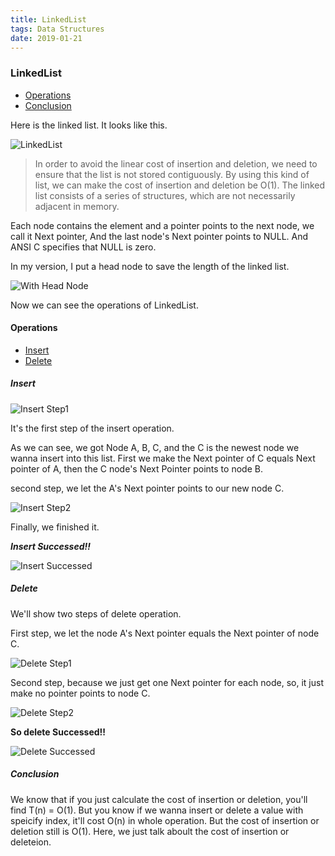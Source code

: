```yaml
---
title: LinkedList
tags: Data Structures
date: 2019-01-21
---
```

### LinkedList

- [Operations](#linkedlist_operations)
- [Conclusion](#linkedlist_conclusion)

Here is the linked list. It looks like this.

![LinkedList](https://sherlockblaze.com/resources/img/cs/linkedlist/linkedlist.png)

> In order to avoid the linear cost of insertion and deletion, we need to ensure that the list is not stored contiguously. By using this kind of list, we can make the cost of insertion and deletion be O(1).
The linked list consists of a series of structures, which are not necessarily adjacent in memory.

Each node contains the element and a pointer points to the next node, we call it Next pointer, And the last node's Next pointer points to NULL. And ANSI C specifies that NULL is zero.

In my version, I put a head node to save the length of the linked list.

![With Head Node](https://sherlockblaze.com/resources/img/cs/linkedlist/linkedlist_with_head_node.png)

Now we can see the operations of LinkedList.

<h4 id="linkedlist_operations">Operations</h4>

- [Insert](#linkedlist_insert)
- [Delete](#linkedlist_delete)

<h5 id="linkedlist_insert">Insert</h5>

![Insert Step1](https://sherlockblaze.com/resources/img/cs/linkedlist/insert_step1.png)

It's the first step of the insert operation.

As we can see, we got Node A, B, C, and the C is the newest node we wanna insert into this list. First we make the Next pointer of C equals Next pointer of A, then the C node's Next Pointer points to node B.

second step, we let the A's Next pointer points to our new node C.

![Insert Step2](https://sherlockblaze.com/resources/img/cs/linkedlist/insert_step2.png)

Finally, we finished it.

***Insert Successed!!***

![Insert Successed](https://sherlockblaze.com/resources/img/cs/linkedlist/insert_successed.png)

<h5 id="linkedlist_delete">Delete</h5>

We'll show two steps of delete operation.

First step, we let the node A's Next pointer equals the Next pointer of node C.

![Delete Step1](https://sherlockblaze.com/resources/img/cs/linkedlist/delete_step1.png)

Second step, because we just get one Next pointer for each node, so, it just make no pointer points to node C.

![Delete Step2](https://sherlockblaze.com/resources/img/cs/linkedlist/delete_step2.png)

**So delete Successed!!**

![Delete Successed](https://sherlockblaze.com/resources/img/cs/linkedlist/delete_successed.png)

<h5 id="linkedlist_conclusion">Conclusion</h5>

We know that if you just calculate the cost of insertion or deletion, you'll find T(n) = O(1).
But you know if we wanna insert or delete a value with speicify index, it'll cost O(n) in whole operation. But the cost of insertion or deletion still is O(1). Here, we just talk aboult the cost of insertion or deleteion.